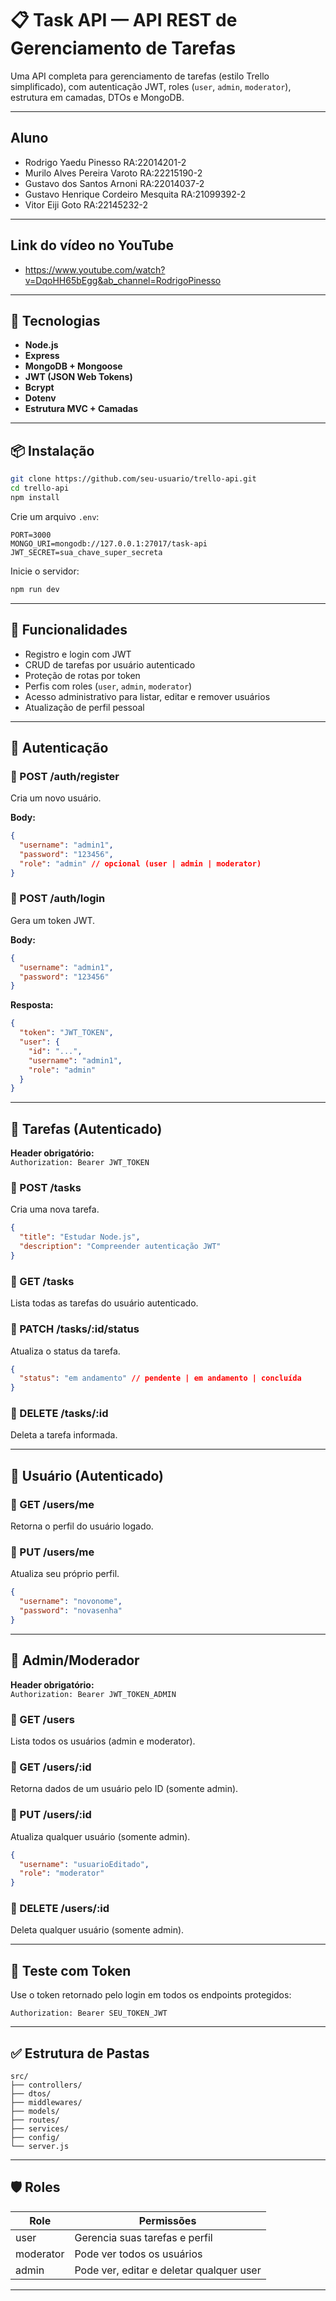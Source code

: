 
# 📋 Task API — API REST de Gerenciamento de Tarefas

Uma API completa para gerenciamento de tarefas (estilo Trello simplificado), com autenticação JWT, roles (`user`, `admin`, `moderator`), estrutura em camadas, DTOs e MongoDB.

---
## Aluno
- Rodrigo Yaedu Pinesso RA:22014201-2
- Murilo Alves Pereira Varoto RA:22215190-2 
- Gustavo dos Santos Arnoni RA:22014037-2
- Gustavo Henrique Cordeiro Mesquita RA:21099392-2
- Vitor Eiji Goto RA:22145232-2
---

## Link do vídeo no YouTube
- https://www.youtube.com/watch?v=DqoHH65bEgg&ab_channel=RodrigoPinesso
---

## 🚀 Tecnologias

- **Node.js**
- **Express**
- **MongoDB + Mongoose**
- **JWT (JSON Web Tokens)**
- **Bcrypt**
- **Dotenv**
- **Estrutura MVC + Camadas**

---

## 📦 Instalação

```bash
git clone https://github.com/seu-usuario/trello-api.git
cd trello-api
npm install
```

Crie um arquivo `.env`:

```env
PORT=3000
MONGO_URI=mongodb://127.0.0.1:27017/task-api
JWT_SECRET=sua_chave_super_secreta
```

Inicie o servidor:

```bash
npm run dev
```

---

## 📌 Funcionalidades

- Registro e login com JWT
- CRUD de tarefas por usuário autenticado
- Proteção de rotas por token
- Perfis com roles (`user`, `admin`, `moderator`)
- Acesso administrativo para listar, editar e remover usuários
- Atualização de perfil pessoal

---

## 🔐 Autenticação

### 📍 POST /auth/register

Cria um novo usuário.

**Body:**

```json
{
  "username": "admin1",
  "password": "123456",
  "role": "admin" // opcional (user | admin | moderator)
}
```

### 📍 POST /auth/login

Gera um token JWT.

**Body:**

```json
{
  "username": "admin1",
  "password": "123456"
}
```

**Resposta:**

```json
{
  "token": "JWT_TOKEN",
  "user": {
    "id": "...",
    "username": "admin1",
    "role": "admin"
  }
}
```

---

## 📝 Tarefas (Autenticado)

**Header obrigatório:**  
`Authorization: Bearer JWT_TOKEN`

### 📍 POST /tasks

Cria uma nova tarefa.

```json
{
  "title": "Estudar Node.js",
  "description": "Compreender autenticação JWT"
}
```

### 📍 GET /tasks

Lista todas as tarefas do usuário autenticado.

### 📍 PATCH /tasks/:id/status

Atualiza o status da tarefa.

```json
{
  "status": "em andamento" // pendente | em andamento | concluída
}
```

### 📍 DELETE /tasks/:id

Deleta a tarefa informada.

---

## 👤 Usuário (Autenticado)

### 📍 GET /users/me

Retorna o perfil do usuário logado.

### 📍 PUT /users/me

Atualiza seu próprio perfil.

```json
{
  "username": "novonome",
  "password": "novasenha"
}
```

---

## 🔐 Admin/Moderador

**Header obrigatório:**  
`Authorization: Bearer JWT_TOKEN_ADMIN`

### 📍 GET /users

Lista todos os usuários (admin e moderator).

### 📍 GET /users/:id

Retorna dados de um usuário pelo ID (somente admin).

### 📍 PUT /users/:id

Atualiza qualquer usuário (somente admin).

```json
{
  "username": "usuarioEditado",
  "role": "moderator"
}
```

### 📍 DELETE /users/:id

Deleta qualquer usuário (somente admin).

---

## 🧪 Teste com Token

Use o token retornado pelo login em todos os endpoints protegidos:

```
Authorization: Bearer SEU_TOKEN_JWT
```

---

## ✅ Estrutura de Pastas

```
src/
├── controllers/
├── dtos/
├── middlewares/
├── models/
├── routes/
├── services/
├── config/
└── server.js
```

---

## 🛡️ Roles

| Role       | Permissões                              |
|------------|------------------------------------------|
| user       | Gerencia suas tarefas e perfil           |
| moderator  | Pode ver todos os usuários               |
| admin      | Pode ver, editar e deletar qualquer user |

---

